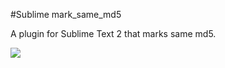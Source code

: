 #Sublime mark_same_md5

A plugin for Sublime Text 2 that marks same md5.

![](https://raw.github.com/yhirano/sublime_mark_same_md5/master/screenshot.png)